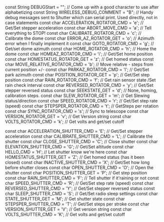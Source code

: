 const String DEBUGStart = ""; // Come up with a good character to use after alphabetizing
const String WIRELESS_DEBUG_COMMENT		= "B"; // Handy debug messages sent to Shutter which can serial print. Used directly, not in case statements
const char ACCELERATION_ROTATOR_CMD		= 'e'; // Get/Set stepper acceleration
const char ABORT_MOVE_CMD				= 'a'; // Tell everything to STOP!
const char CALIBRATE_ROTATOR_CMD		= 'c'; // Calibrate the dome
const char ERROR_AZ_ROTATOR_GET			= 'o'; // Azimuth error when I finally implement it
const char GOTO_ROTATOR_CMD				= 'g'; // Get/set dome azimuth
const char HOME_ROTATOR_CMD				= 'h'; // Home the dome
const char HOMEAZ_ROTATOR_CMD			= 'i'; // Get/Set home position
const char HOMESTATUS_ROTATOR_GET		= 'z'; // Get homed status
const char MOVE_RELATIVE_ROTATOR_CMD	= 'b'; // Move relative - steps from current position +/-
const char PARKAZ_ROTATOR_CMD			= 'l'; // Get/Set park azimuth
const char POSITION_ROTATOR_GET			= 'p'; // Get/Set step position
const char RAIN_ROTATOR_CMD				= 'f'; // Get rain sensor state /Set rain check interval
const char REVERSED_ROTATOR_CMD			= 'y'; // Get/Set stepper reversed status 
const char SEEKSTATE_GET				= 'd'; // None, homing, calibration steps.
const char SLEW_ROTATOR_GET				= 'm'; // Get Slewing status/direction
const char SPEED_ROTATOR_CMD			= 'r'; // Get/Set step rate (speed)
const char STEPSPER_ROTATOR_CMD			= 't'; // GetSteps per rotation
const char SYNC_ROTATOR_CMD				= 's'; // Sync to telescope
const char VERSION_ROTATOR_GET			= 'v'; // Get Version string
const char VOLTS_ROTATOR_CMD			= 'k'; // Get volts and get/set cutoff

const char ACCELERATION_SHUTTER_CMD		= 'E'; // Get/Set stepper acceleration
const char CALIBRATE_SHUTTER_CMD		= 'L'; // Calibrate the shutter
const char CLOSE_SHUTTER_CMD			= 'C'; // Close shutter
const char ELEVATION_SHUTTER_CMD		= 'G'; // Get/Set altitude
const char HELLO_CMD					= 'H'; // Let shutter know we're here
const char HOMESTATUS_SHUTTER_GET		= 'Z'; // Get homed status (has it been closed)
const char INACTIVE_SHUTTER_CMD			= 'X'; // Get/Set how long before shutter closes
const char OPEN_SHUTTER_CMD				= 'O'; // Open the shutter
const char POSITION_SHUTTER_GET			= 'P'; // Get step position
const char RAIN_SHUTTER_CMD					= 'F'; // Tell shutter if it'raining or not
const char SPEED_SHUTTER_CMD			= 'R'; // Get/Set step rate (speed)
const char REVERSED_SHUTTER_CMD			= 'Y'; // Get/Set stepper reversed status
const char SLEEP_SHUTTER_CMD			= 'S'; // Get/Set radio sleep settings
const char STATE_SHUTTER_GET			= 'M'; // Get shutter state
const char STEPSPER_SHUTTER_CMD			= 'T'; // Get/Set steps per stroke
const char VERSION_SHUTTER_GET			= 'V'; // Get version string
const char VOLTS_SHUTTER_CMD			= 'K'; // Get volts and get/set cutoff
